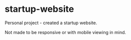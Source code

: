 # startup-website

Personal project - created a startup website.

Not made to be responsive or with mobile viewing in mind.